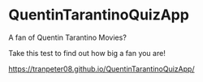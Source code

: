 # QuentinTarantinoQuizApp

A fan of Quentin Tarantino Movies?

Take this test to find out how big a fan you are!

https://tranpeter08.github.io/QuentinTarantinoQuizApp/
